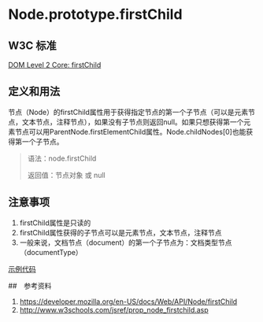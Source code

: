 # Node.prototype.firstChild

## W3C 标准
[DOM Level 2 Core: firstChild](https://www.w3.org/TR/DOM-Level-2-Core/core.html#ID-169727388)

## 定义和用法
节点（Node）的firstChild属性用于获得指定节点的第一个子节点（可以是元素节点，文本节点，注释节点），如果没有子节点则返回null。如果只想获得第一个元素节点可以用ParentNode.firstElementChild属性。Node.childNodes[0]也能获得第一个子节点。

> 语法：node.firstChild
>
> 返回值：节点对象 或 null

## 注意事项
1. firstChild属性是只读的
2. firstChild属性获得的子节点可以是元素节点，文本节点，注释节点
3. 一般来说，文档节点（document）的第一个子节点为：文档类型节点（documentType）

[示例代码](./firstChild.html)

##　参考资料
1. https://developer.mozilla.org/en-US/docs/Web/API/Node/firstChild
2. http://www.w3schools.com/jsref/prop_node_firstchild.asp